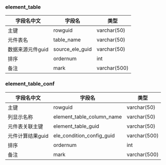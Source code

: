 ### element_table

| 字段名中文       | 字段名          | 类型         |
| ---------------- | --------------- | ------------ |
| 主键             | rowguid         | varchar(50)  |
| 元件表名         | table_name      | varchar(50)  |
| 数据来源元件guid | source_ele_guid | varchar(50)  |
| 排序             | ordernum        | int          |
| 备注             | mark            | varchar(500) |

### element_table_conf

| 字段名中文       | 字段名                    | 类型         |
| ---------------- | ------------------------- | ------------ |
| 主键             | rowguid                   | varchar(50)  |
| 列显示名称       | element_table_column_name | varchar(50)  |
| 元件表关联主键   | element_table_guid        | varchar(50)  |
| 元件计算结果guid | ele_condition_config_guid | varchar(500) |
| 排序             | ordernum                  | int          |
| 备注             | mark                      | varchar(500) |

